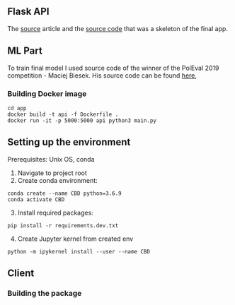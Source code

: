 ## Flask API

The
[source](https://xaviervasques.medium.com/machine-learning-prediction-in-real-time-using-docker-and-python-rest-apis-with-flask-4235aa2395eb)
article and the [source code](https://github.com/xaviervasques/Online_Inference) that
was a skeleton of the final app.

## ML Part
To train final model I used source code of the winner of the PolEval 2019 competition - Maciej Biesek. His source code 
can be found [here](https://github.com/maciejbiesek/poleval-cyberbullying),

### Building Docker image

```
cd app
docker build -t api -f Dockerfile .
docker run -it -p 5000:5000 api python3 main.py
```

## Setting up the environment

Prerequisites: Unix OS, conda

1. Navigate to project root
2. Create conda environment:

```
conda create --name CBD python=3.6.9
conda activate CBD
```

3. Install required packages:

```
pip install -r requirements.dev.txt
```

4. Create Jupyter kernel from created env

```
python -m ipykernel install --user --name CBD
```

## Client

### Building the package
